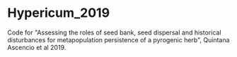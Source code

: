# Hypericum_2019
Code for "Assessing the roles of seed bank, seed dispersal and historical disturbances for metapopulation persistence of a pyrogenic herb", Quintana Ascencio et al 2019.
